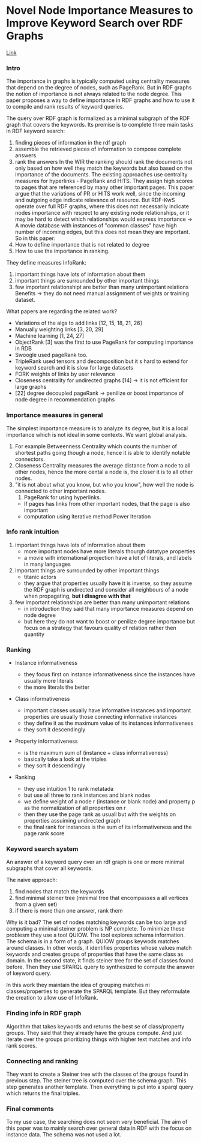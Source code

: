 # Novel Node Importance Measures to Improve Keyword Search over RDF Graphs

[Link](https://link.springer.com/chapter/10.1007/978-3-030-27618-8_11)

### Intro

The importance in graphs is typically computed using centrality measures that depend on the degree of nodes, such as PageRank.
But in RDF graphs the notion of importance is not always related to the node degree.
This paper proposes a way to define importance in RDF graphs and how to use it to compile and rank results of keyword queries.

The query over RDF graph is formalized as a minimal subgraph of the RDF graph that covers the keywords.
Its premise is to complete three main tasks in RDF keyword search:
1. finding pieces of information in the rdf graph
2. assemble the retrieved pieces of information to compose complete answers
3. rank the answers
In the WIR the ranking should rank the documents not only based on how well they match the keywords but also based on the importance of the documents.
The existing approaches use centrality measures for hyperlinks - PageRank and HITS.
They assign high scores to pages that are referenced by many other important pages.
This paper argue that the variations of PR or HITS work well, since the incoming and outgoing edge indicate relevance of resource.
But RDF-KwS operate over full RDF graphs, where this does not necessarily indicate  nodes importance with respect to any existing node relationships, or it may be hard to detect which relationships would express importance -> A movie database with instances of "common classes" have high number of incoming edges, but this does not mean they are important.
So in this paper:
1. How to define importance that is not related to degree
2. How to use the importance in ranking.

They define measures InfoRank:
1. important things have lots of information about them
2. important things are surrounded by other important things
3. few important relationshipt are better than many unimportant relations
Benefits -> they do not need manual assignment of weights or training dataset.

What papers are regarding the related work?
- Variations of the algs to add links [12, 15, 18, 21, 26]
- Manually weighting links [3, 20, 29]
- Machine learning [1, 24, 27]
- ObjectRank [3] was the first to use PageRank for computing importance in RDB
- Swoogle used pageRank too.
- TripleRank used tensors and decomposition but it s hard to extend for keyword search and it is slow for large datasets
- FORK weights of links by user relevance
- Closeness centrality for undirected graphs  [14] -> it is not efficient for large graphs
- [22] degree decoupled pageRank -> penilize or boost importance of node degree in recommendation graphs

### Importance measures in general

The simplest importance measure is to analyze its degree, but it is a local importance which is not ideal in some contexts.
We want global analysis.
1. For example Betweenness Centrality which counts the number of shortest paths going though a node, hence it is able to identify notable connectors.
2. Closeness Centrality measures the average distance from a node to all other nodes, hence the more cental a node is, the closer it is to all other nodes.
3. "it is not about what you know, but who you know", how well the node is connected to other important nodes. 
   1. PageRank for using hyperlinks. 
     - If pages has links from other important nodes, that the page is also important
     - computation using iterative method Power Iteration

### Info rank intuition

1. important things have lots of information about them
    - more important nodes have more literals thourgh datatype properties
    - a movie with international projection have a lot of literals, and labels in many languages
2. important things are surrounded by other important things
   - titanic actors
   - they argue that properties usually have it is inverse, so they assume the RDF graph is undirected and consider all neighbours of a node when propagating, **but i disagree with that**
3. few important relationships are better than many unimportant relations
   - in introduction they said that many importance measures depend on node degree
   - but here they do not want to boost or penilize degree importance but focus on a strategy that favours quality of relation rather then quantity

### Ranking

- Instance informativeness
  - they focus first on instance informativeness since the instances have usually more literals
  - the more literals the better
- Class informativeness
  - important classes usually have informative instances and important properties are usually those connecting informative instances
  - they define it as the maximum value of its instances informativeness
  - they sort it descendingly
- Property informativeness
  - is the maximum sum of (instance + class informativeness)
  - basically take a look at the triples
  - they sort it descendingly

- Ranking
  - they use intuition 1 to rank metatada
  - but use all three to rank instances and blank nodes
  - we define weight of a node r (instance or blank node) and property p as the normalization of all properties on r
  - then they use the page rank as usuall but with the weights on properties assuiming undirected graph
  - the final rank for instances is the sum of its informativeness and the page rank score

### Keyword search system

An answer of a keyword query over an rdf graph is one or more minimal subgraphs that cover all keywords.

The naive approach:
1. find nodes that match the keywords
2. find minimal steiner tree (minimal tree that encompasses a all vertices from a given set)
3. if there is more than one answer, rank them

Why is it bad?
The set of nodes matching keywords can be too large and computing a minimal steiner problem is NP complete.
To minimize these problesm they use a tool QUIOW.
The tool explores schema information. 
The schema is in a form of a graph.
QUIOW groups keywods matches around classes.
In other words, it identifies properties whose values match keywords and creates groups of properties that have the same class as domain.
In the second state, it finds steiner tree for the set of classes found before.
Then they use SPARQL query to synthesized to compute the answer of keyword query.

In this work they maintain the idea of grouping matches ni classes/properties to generate the SPARQL template.
But they reformulate the creation to allow use of InfoRank.

### Finding info in RDF graph

Algorithm that takes keywords and returns the best se of class/property groups.
They said that they already have the groups compute.
And just iterate over the groups prioritizing things with higher text matches and info rank scores.

### Connecting and ranking

They want to create a Steiner tree with the classes of the groups found in previous step.
The steiner tree is computed over the schema graph.
This step generates another template.
Then everything is put into a sparql query which returns the final triples.


### Final comments

To my use case, the searching does not seem very beneficial.
The aim of this paper was to mainly search over general data in RDF with the focus on instance data.
The schema was not used a lot.